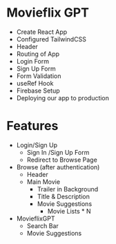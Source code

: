 # Movieflix GPT

- Create React App
- Configured TailwindCSS
- Header
- Routing of App
- Login Form
- Sign Up Form
- Form Validation
- useRef Hook
- Firebase Setup
- Deploying our app to production



# Features
- Login/Sign Up
  - Sign In /Sign Up Form
  - Redirect to Browse Page
- Browse (after authentication)
  - Header
  - Main Movie
    - Trailer in Background
    - Title & Description
    - Movie Suggestions
      - Movie Lists * N
- MovieflixGPT
  - Search Bar
  - Movie Suggestions      